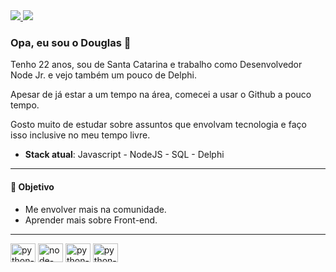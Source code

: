 <div>
  <a target='_blank' href="https://twitter.com/odougl4s">
        <img src="https://img.shields.io/badge/Twitter-1DA1F2?style=for-the-badge&logo=twitter&logoColor=white">
    </a>
  
  <a target='_blank' href="https://www.linkedin.com/in/douglas-tenfen-de-oliveira">
        <img src="https://img.shields.io/badge/LinkedIn-0077B5?style=for-the-badge&logo=linkedin&logoColor=white">
    </a>
</div>

### Opa, eu sou o Douglas 👋

Tenho 22 anos, sou de Santa Catarina e trabalho como Desenvolvedor Node Jr. e vejo também um pouco de Delphi.

Apesar de já estar a um tempo na área, comecei a usar o Github a pouco tempo.

Gosto muito de estudar sobre assuntos que envolvam tecnologia e faço isso inclusive no meu tempo livre.

* **Stack atual**: Javascript - NodeJS - SQL - Delphi

---- 

#### 🎯 Objetivo

* Me envolver mais na comunidade.
* Aprender mais sobre Front-end.

----

<img align="center" alt="python-logo" height="30" width="40" src="https://cdn.jsdelivr.net/gh/devicons/devicon/icons/python/python-original.svg" /> <img align="center" alt="node-logo" height="30" width="40" src="https://cdn.jsdelivr.net/gh/devicons/devicon/icons/nodejs/nodejs-original.svg" /> <img align="center" alt="python-logo" height="30" width="40" src="https://cdn.jsdelivr.net/gh/devicons/devicon/icons/microsoftsqlserver/microsoftsqlserver-plain.svg" /> <img align="center" alt="python-logo" height="30" width="40" src="https://cdn.jsdelivr.net/gh/devicons/devicon/icons/postgresql/postgresql-original-wordmark.svg" />



 
